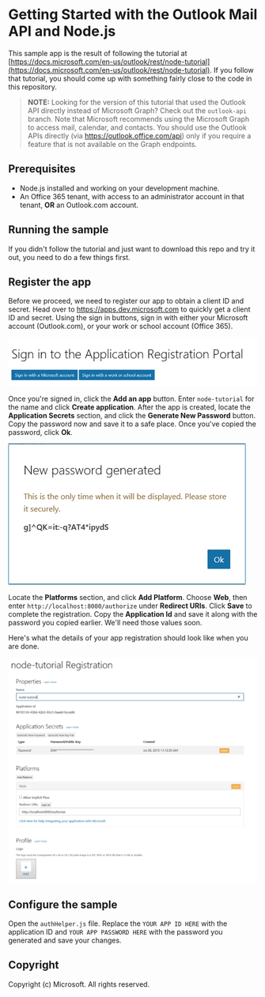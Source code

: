 # Getting Started with the Outlook Mail API and Node.js #

This sample app is the result of following the tutorial at [https://docs.microsoft.com/en-us/outlook/rest/node-tutorial](https://docs.microsoft.com/en-us/outlook/rest/node-tutorial). If you follow that tutorial, you should come up with something fairly close to the code in this repository.

> **NOTE:** Looking for the version of this tutorial that used the Outlook API directly instead of Microsoft Graph? Check out the `outlook-api` branch. Note that Microsoft recommends using the Microsoft Graph to access mail, calendar, and contacts. You should use the Outlook APIs directly (via https://outlook.office.com/api) only if you require a feature that is not available on the Graph endpoints.

## Prerequisites

- Node.js installed and working on your development machine. 
- An Office 365 tenant, with access to an administrator account in that tenant, **OR** an Outlook.com account.

## Running the sample

If you didn't follow the tutorial and just want to download this repo and try it out, you need to do a few things first.

## Register the app

Before we proceed, we need to register our app to obtain a client ID and secret. Head over to https://apps.dev.microsoft.com to quickly get a client ID and secret. Using the sign in buttons, sign in with either your Microsoft account (Outlook.com), or your work or school account (Office 365).

![The Application Registration Portal Sign In Page](readme-images/sign-in.PNG)

Once you're signed in, click the **Add an app** button. Enter `node-tutorial` for the name and click **Create application**. After the app is created, locate the **Application Secrets** section, and click the **Generate New Password** button. Copy the password now and save it to a safe place. Once you've copied the password, click **Ok**.

![The new password dialog.](readme-images/new-password.PNG)

Locate the **Platforms** section, and click **Add Platform**. Choose **Web**, then enter `http://localhost:8000/authorize` under **Redirect URIs**. Click **Save** to complete the registration. Copy the **Application Id** and save it along with the password you copied earlier. We'll need those values soon.

Here's what the details of your app registration should look like when you are done.

![The completed registration properties.](readme-images/node-tutorial.PNG)

## Configure the sample

Open the `authHelper.js` file. Replace the `YOUR APP ID HERE` with the application ID and `YOUR APP PASSWORD HERE` with the password you generated and save your changes.

## Copyright ##

Copyright (c) Microsoft. All rights reserved.

